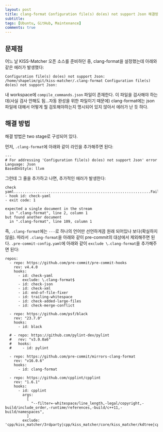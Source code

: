 ```yaml
---
layout: post
title: clang-format Configuration file(s) do(es) not support Json 해결방법
subtitle:
tags: [Ubuntu, GitHub, Maintenance]
comments: true
---
```


## 문제점

어느 날 KISS-Matcher 오픈 소스를 준비하던 중, clang-format을 설정했는데 아래와 같은 에러가 발생했다:

```angular2html
Configuration file(s) do(es) not support Json: /home/shapelim/git/kiss-matcher/.clang-format Configuration file(s) do(es) not support Json:
```

내 workspace에 `compile_commands.json` 파일이 존재한다. 
이 파일을 검사해야 하는데(사실 검사 안해도 됨...자동 완성을 위한 파일이기 때문에) clang-format에는 json 파일에 대해서 어떻게 뭘 검토해야하는지 명시되어 있지 않아서 에러가 난 듯 하다.

## 해결 방법

해결 방법은 two stage로 구성되어 있다.

먼저, `.clang-format`에 아래와 같이 라인을 추가해주면 된다:

```angular2html
---
# For addressing 'Configuration file(s) do(es) not support Json' error
Language: Json
BasedOnStyle: llvm
```

그런데 그 줄을 추가하고 나면, 추가적인 에러가 발생한다:

```angular2html
check yaml...............................................................Failed
- hook id: check-yaml
- exit code: 1

expected a single document in the stream
  in ".clang-format", line 2, column 1
but found another document
  in ".clang-format", line 109, column 1
```

즉, `.clang-format`에는 `---`로 하나의 언어만 선언하게끔 원래 되어있나 보다(확실하지 않음).
따라서 `.clang-format`을 아래와 같이 pre-commit의 대상에서 제외해주면 된다. `.pre-commit-config.yaml`에 아래와 같이 `exclude \.clang-format`을 추가해주면 된다:

```angular2html
repos:
  - repo: https://github.com/pre-commit/pre-commit-hooks
    rev: v4.4.0
    hooks:
      - id: check-yaml
        exclude: \.clang-format$
      - id: check-json
      - id: check-xml
      - id: end-of-file-fixer
      - id: trailing-whitespace
      - id: check-added-large-files
      - id: check-merge-conflict

  - repo: https://github.com/psf/black
    rev: "23.7.0"
    hooks:
      - id: black

  # - repo: https://github.com/pylint-dev/pylint
  #   rev: "v3.0.0a6"
  #   hooks:
  #     - id: pylint

  - repo: https://github.com/pre-commit/mirrors-clang-format
    rev: "v16.0.6"
    hooks:
      - id: clang-format

  - repo: https://github.com/cpplint/cpplint
    rev: "1.6.1"
    hooks:
      - id: cpplint
        args:
          [
            "--filter=-whitespace/line_length,-legal/copyright,-build/include_order,-runtime/references,-build/c++11,-build/namespaces",
          ]
        exclude: 'cpp/kiss_matcher/3rdparty|cpp/kiss_matcher/core/kiss_matcher/kdtree|cpp/kiss_matcher/core/kiss_matcher/tsl|cpp/kiss_matcher/core/kiss_matcher/points'
```


